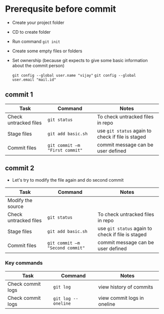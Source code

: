 # Prerequsite before commit

- Create your project folder
- CD to create folder
- Run command `git init`
- Create some empty files or folders
- Set ownership (because git expects to give some basic information about the commit person)

  `git config --global user.name "vijay"`
  `git config --global user.email "mail.id"`


## commit 1

| Task                  | Command                         | Notes                                             |
| --------------------- | --------------------------------|---------------------------------------------------|
| Check untracked files | `git status`                    | To check untracked files in repo                  |
| Stage files           | `git add basic.sh`              | use `git status` again to check if file is staged |
| Commit files          | `git commit –m "First commit"`  | commit message can be user defined                |

## commit 2

* Let's try to modify the file again and do second commit

| Task                  | Command                         | Notes                                             |
| --------------------- | --------------------------------|---------------------------------------------------|
| Modify the source     |                                 |                                                   |
| Check untracked files | `git status`                    | To check untracked files in repo                  |
| Stage files           | `git add basic.sh`              | use `git status` again to check if file is staged |
| Commit files          | `git commit –m "Second commit"` | commit message can be user defined                |

### Key commands

| Task                  | Command                         | Notes                                             |
| --------------------- | --------------------------------|---------------------------------------------------|
| Check commit logs     | `git log`                       | view history of commits                           |
| Check commit logs     | `git log --oneline`             | view commit logs in oneline                       |
